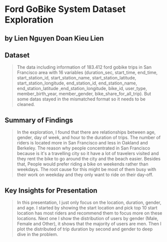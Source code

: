# Ford GoBike System Dataset Exploration 
## by Lien Nguyen Doan Kieu Lien


## Dataset

> The data including information of 183.412 ford gobike trips in San Francisco area with 16 variables (duration_sec, start_time, end_time, start_station_id, start_station_name, start_station_latitude, start_station_longitude, end_station_id, end_station_name, end_station_latitude ,end_station_longitude, bike_id, user_type, member_birth_year, member_gender, bike_share_for_all_trip). But some datas stayed in the mismatched format so it needs to be cleaned.


## Summary of Findings

> In the exploration, I found that there are relationships between age, gender, day of week, and hour to the duration of trips. The number of riders is located more in San Francisco and less in Oakland and Berkeley. The reason why people concentrated in San Francisco because is it's a travelling city so it have a lot of travelers visited and they rent the bike to go around the city and the beach easier. Besides that, People would prefer riding a bike on weekends rather than weekdays. The root cause for this might be most of them busy with their work on weekday and they only want to ride on their day-off.


## Key Insights for Presentation

> In this presentation, I just only focus on the location, duration, gender, and age. I started by showing the start location and pick top 10 start location has most riders and recommend them to focus more on these locations. Next one I show the distribution of users by gender (Male, Female and Other), it shows that the majority of users are men. Then I plot the distributed of trip duration by second and gender to deep dive in the problem.